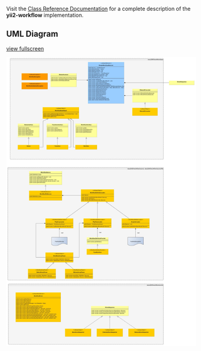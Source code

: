Visit the [Class Reference Documentation](class-ref/index.html) for a complete description of the **yii2-workflow** implementation.

## UML Diagram

[view fullscreen](images/yii2-workflow-uml.jpg)

![yii2-workflow UML Diagram](images/yii2-workflow-uml.jpg)
